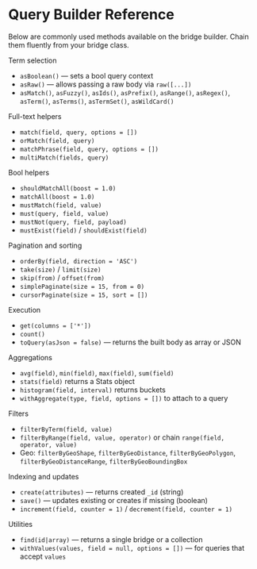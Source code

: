 # Query Builder Reference

Below are commonly used methods available on the bridge builder. Chain them fluently from your bridge class.

Term selection
- `asBoolean()` — sets a bool query context
- `asRaw()` — allows passing a raw body via `raw([...])`
- `asMatch()`, `asFuzzy()`, `asIds()`, `asPrefix()`, `asRange()`, `asRegex()`, `asTerm()`, `asTerms()`, `asTermSet()`, `asWildCard()`

Full-text helpers
- `match(field, query, options = [])`
- `orMatch(field, query)`
- `matchPhrase(field, query, options = [])`
- `multiMatch(fields, query)`

Bool helpers
- `shouldMatchAll(boost = 1.0)`
- `matchAll(boost = 1.0)`
- `mustMatch(field, value)`
- `must(query, field, value)`
- `mustNot(query, field, payload)`
- `mustExist(field)` / `shouldExist(field)`

Pagination and sorting
- `orderBy(field, direction = 'ASC')`
- `take(size)` / `limit(size)`
- `skip(from)` / `offset(from)`
- `simplePaginate(size = 15, from = 0)`
- `cursorPaginate(size = 15, sort = [])`

Execution
- `get(columns = ['*'])`
- `count()`
- `toQuery(asJson = false)` — returns the built body as array or JSON

Aggregations
- `avg(field)`, `min(field)`, `max(field)`, `sum(field)`
- `stats(field)` returns a Stats object
- `histogram(field, interval)` returns buckets
- `withAggregate(type, field, options = [])` to attach to a query

Filters
- `filterByTerm(field, value)`
- `filterByRange(field, value, operator)` or chain `range(field, operator, value)`
- Geo: `filterByGeoShape`, `filterByGeoDistance`, `filterByGeoPolygon`, `filterByGeoDistanceRange`, `filterByGeoBoundingBox`

Indexing and updates
- `create(attributes)` — returns created `_id` (string)
- `save()` — updates existing or creates if missing (boolean)
- `increment(field, counter = 1)` / `decrement(field, counter = 1)`

Utilities
- `find(id|array)` — returns a single bridge or a collection
- `withValues(values, field = null, options = [])` — for queries that accept `values`
